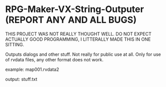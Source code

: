 # RPG-Maker-VX-String-Outputer (REPORT ANY AND ALL BUGS)
THIS PROJECT WAS NOT REALLY THOUGHT WELL. DO NOT EXPECT ACTUALLY GOOD PROGRAMMING, I LITTERALLY MADE THIS IN ONE SITTING.



Outputs dialogs and other stuff.
Not really for public use at all.
Only for use of rvdata files, any other format does not work.


example:
map001.rvdata2


output:
stuff.txt
